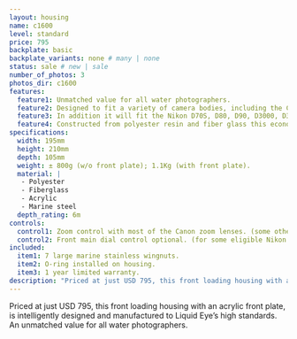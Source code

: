 ```yaml
---
layout: housing
name: c1600
level: standard
price: 795
backplate: basic
backplate_variants: none # many | none
status: sale # new | sale
number_of_photos: 3
photos_dir: c1600
features:
  feature1: Unmatched value for all water photographers.
  feature2: Designed to fit a variety of camera bodies, including the Canon EOS 300D, EOS 350D, EOS 400D, EOS 450D, EOS 500D, EOS 550D, EOS 600D, EOS 20D, EOS 30D, EOS 40D, EOS 50D, EOS 60D, EOS 7D, EOS 5D, EOS 5D Mark II.
  feature3: In addition it will fit the Nikon D70S, D80, D90, D3000, D3100, D5000, D5100, D7000, D200, D300, D300S, D700, D800.
  feature4: Constructed from polyester resin and fiber glass this economical water housing meets Liquid Eye’s high standards for strength, reliability and user-friendliness.
specifications:
  width: 195mm
  height: 210mm
  depth: 105mm
  weight: ± 800g (w/o front plate); 1.1Kg (with front plate).
  material: |
   - Polyester
   - Fiberglass
   - Acrylic
   - Marine steel
  depth_rating: 6m
controls:
  control1: Zoom control with most of the Canon zoom lenses. (some other brands can be eligible too).
  control2: Front main dial control optional. (for some eligible Nikon's models).
included:
  item1: 7 large marine stainless wingnuts.
  item2: O-ring installed on housing.
  item3: 1 year limited warranty.
description: "Priced at just USD 795, this front loading housing with an acrylic front plate, is intelligently designed and manufactured to Liquid Eye’s high standards. An unmatched value for all water photographers."
---
```

Priced at just USD 795, this front loading housing with an acrylic front plate, is intelligently designed and manufactured to Liquid Eye’s high standards. An unmatched value for all water photographers.
